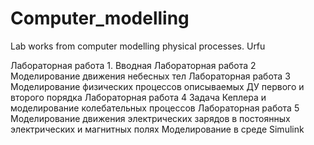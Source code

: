 # Computer_modelling
Lab works from computer modelling physical processes. Urfu

Лабораторная работа 1. Вводная
Лабораторная работа 2 Моделирование движения небесных тел
Лабораторная работа 3 Моделирование физических процессов описываемых ДУ первого и второго порядка
Лабораторная работа 4 Задача Кеплера и моделирование колебательных процессов
Лабораторная работа 5 Моделирование движения электрических зарядов в постоянных электрических и магнитных полях
Моделирование в среде Simulink
